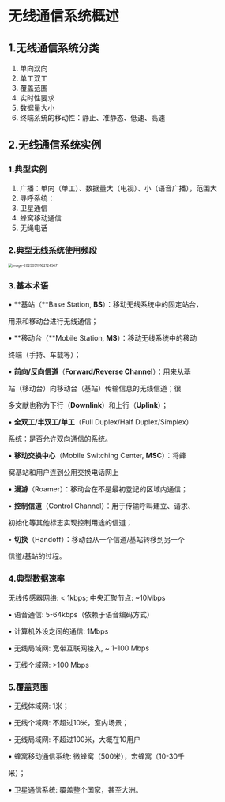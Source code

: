 # 无线通信系统概述

## 1.无线通信系统分类

1. 单向双向
2. 单工双工
3. 覆盖范围
4. 实时性要求
5. 数据量大小
6. 终端系统的移动性：静止、准静态、低速、高速

## 2.无线通信系统实例

### 1.典型实例

1. 广播：单向（单工）、数据量大（电视）、小（语音广播），范围大
2. 寻呼系统：
3. 卫星通信
4. 蜂窝移动通信
5. 无绳电话

### **2.典型**无线系统使用**频段**

<img src="C:\Users\Lenovo\Desktop\移动通信\笔记\picture\image-20250519162124567.png" alt="image-20250519162124567" style="zoom:50%;" />

### 3.基本术语

• **基站（**Base Station, **BS**）：移动无线系统中的固定站台，

用来和移动台进行无线通信；

• **移动台（**Mobile Station, **MS**）：移动无线系统中的移动

终端（手持、车载等）；

• **前向/反向信道**（**Forward/Reverse Channel**）：用来从基

站（移动台）向移动台（基站）传输信息的无线信道；很

多文献也称为下行（**Downlink**）和上行（**Uplink**）；

• **全双工/半双工/单工**（Full Duplex/Half Duplex/Simplex）

系统：是否允许双向通信的系统。

• **移动交换中心**（Mobile Switching Center, **MSC**）：将蜂

窝基站和用户连到公用交换电话网上

• **漫游**（Roamer）：移动台在不是最初登记的区域内通信；

• **控制信道**（Control Channel）：用于传输呼叫建立、请求、

初始化等其他标志实现控制用途的信道；

• **切换**（Handoff）：移动台从一个信道/基站转移到另一个

信道/基站的过程。

### 4.典型数据速率

无线传感器网络: < 1kbps; 中央汇聚节点: ~10Mbps

• 语音通信: 5-64kbps（依赖于语音编码方式）

• 计算机外设之间的通信: 1Mbps

• 无线局域网: 宽带互联网接入, ~ 1-100 Mbps

• 无线个域网: >100 Mbps

### 5.覆盖范围

• 无线体域网: 1米；

• 无线个域网: 不超过10米，室内场景；

• 无线局域网: 不超过100米，大概在10用户

• 蜂窝移动通信系统: 微蜂窝（500米），宏蜂窝（10-30千

米）；

• 卫星通信系统: 覆盖整个国家，甚至大洲。

### 